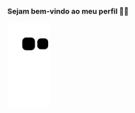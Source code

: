 ### Sejam bem-vindo ao meu perfil 👨‍💻

![Snake animation](https://github.com/EltonCampos07/EltonCampos07/blob/output/github-contribution-grid-snake.svg)

